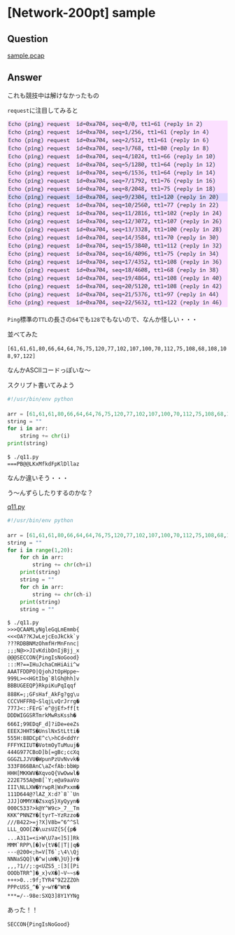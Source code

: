 # [Network-200pt] sample

## Question

[sample.pcap](sample.pcap)

## Answer

これも競技中は解けなかったもの

`request`に注目してみると

![img](img.png)

`Ping`標準の`TTL`の長さの`64`でも`128`でもないので、なんか怪しい・・・

並べてみた

`[61,61,61,80,66,64,64,76,75,120,77,102,107,100,70,112,75,108,68,108,108,97,122]`

なんかASCIIコードっぽいな～

スクリプト書いてみよう

```python
#!/usr/bin/env python

arr = [61,61,61,80,66,64,64,76,75,120,77,102,107,100,70,112,75,108,68,108,108,97,122]
string = ""
for i in arr:
	string += chr(i)
print(string)
```

```plane
$ ./q11.py
===PB@@LKxMfkdFpKlDllaz
```

なんか違いそう・・・

う～んずらしたりするのかな？

[q11.py](q11.py)

```python
#!/usr/bin/env python

arr = [61,61,61,80,66,64,64,76,75,120,77,102,107,100,70,112,75,108,68,108,108,97,122]
string = ""
for i in range(1,20):
	for ch in arr:
		string += chr(ch+i)
	print(string)
	string = ""
	for ch in arr:
		string += chr(ch-i)
	print(string)
	string = ""
```

```plane
$ ./q11.py
>>>QCAAMLyNgleGqLmEmmb{
<<<OA??KJwLejcEoJkCkk`y
???RDBBNMzOhmfHrMnFnnc|
;;;N@>>JIvKdibDnIjBjj_x
@@@SECCON{PingIsNoGood}
:::M?==IHuJchaCmHiAii^w
AAATFDDPO|QjohJtOpHppe~
999L><<HGtIbg`BlGh@hh]v
BBBUGEEQP}RkpiKuPqIqqf
888K=;;GFsHaf_AkFg?gg\u
CCCVHFFRQ~SlqjLvQrJrrg�
777J<::FErG`e^@jEf>ff[t
DDDWIGGSRTmrkMwRsKssh�
666I;99EDqF_d]?iDe=eeZs
EEEXJHHTS�UnslNxStLtti�
555H:88DCpE^c\>hCd<ddYr
FFFYKIIUT�VotmOyTuMuuj�
444G977CBoD]b[=gBc;ccXq
GGGZLJJVU�WpunPzUvNvvk�
333F866BAnC\aZ<fAb:bbWp
HHH[MKKWV�XqvoQ{VwOwwl�
222E755A@mB[`Y;e@a9aaVo
III\NLLXW�YrwpR|WxPxxm�
111D644@?lAZ_X:d?`8``Un
JJJ]OMMYX�ZsxqS}XyQyyn�
000C533?>k@Y^W9c>_7__Tm
KKK^PNNZY�[tyrT~YzRzzo�
///B422>=j?X]V8b=^6^^Sl
LLL_QOO[Z�\uzsUZ{S{{p�
...A311=<i>W\U7a<]5]]Rk
MMM`RPP\[�]v{tV�[|T||q�
---@200<;h=V[T6`;\4\\Qj
NNNaSQQ]\�^w|uW�\}U}}r�
,,,?1//;:g<UZS5_:[3[[Pi
OOObTRR^]�_x}vX�]~V~~s�
+++>0..:9f;TYR4^9Z2ZZOh
PPPcUSS_^�`y~wY�^Wt�
***=/--98e:SXQ3]8Y1YYNg
```

あった！！

`SECCON{PingIsNoGood}`